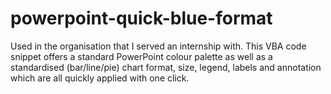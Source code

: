 # powerpoint-quick-blue-format
Used in the organisation that I served an internship with. This VBA code snippet offers a standard PowerPoint colour palette as well as a standardised (bar/line/pie) chart format, size,  legend, labels and annotation which are all quickly applied with one click.
